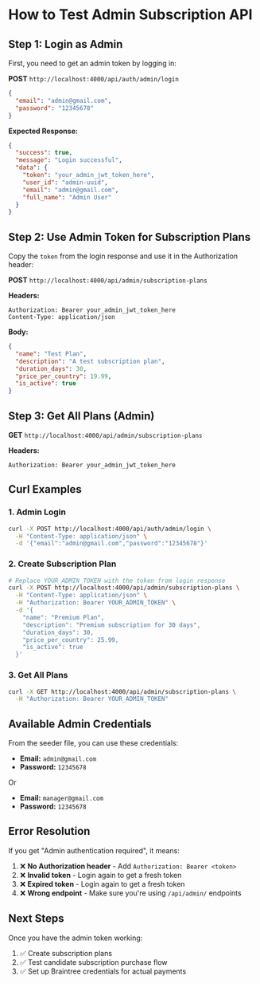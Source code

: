 # How to Test Admin Subscription API

## Step 1: Login as Admin

First, you need to get an admin token by logging in:

**POST** `http://localhost:4000/api/auth/admin/login`

```json
{
  "email": "admin@gmail.com",
  "password": "12345678"
}
```

**Expected Response:**

```json
{
  "success": true,
  "message": "Login successful",
  "data": {
    "token": "your_admin_jwt_token_here",
    "user_id": "admin-uuid",
    "email": "admin@gmail.com",
    "full_name": "Admin User"
  }
}
```

## Step 2: Use Admin Token for Subscription Plans

Copy the `token` from the login response and use it in the Authorization header:

**POST** `http://localhost:4000/api/admin/subscription-plans`

**Headers:**

```
Authorization: Bearer your_admin_jwt_token_here
Content-Type: application/json
```

**Body:**

```json
{
  "name": "Test Plan",
  "description": "A test subscription plan",
  "duration_days": 30,
  "price_per_country": 19.99,
  "is_active": true
}
```

## Step 3: Get All Plans (Admin)

**GET** `http://localhost:4000/api/admin/subscription-plans`

**Headers:**

```
Authorization: Bearer your_admin_jwt_token_here
```

## Curl Examples

### 1. Admin Login

```bash
curl -X POST http://localhost:4000/api/auth/admin/login \
  -H "Content-Type: application/json" \
  -d '{"email":"admin@gmail.com","password":"12345678"}'
```

### 2. Create Subscription Plan

```bash
# Replace YOUR_ADMIN_TOKEN with the token from login response
curl -X POST http://localhost:4000/api/admin/subscription-plans \
  -H "Content-Type: application/json" \
  -H "Authorization: Bearer YOUR_ADMIN_TOKEN" \
  -d '{
    "name": "Premium Plan",
    "description": "Premium subscription for 30 days",
    "duration_days": 30,
    "price_per_country": 25.99,
    "is_active": true
  }'
```

### 3. Get All Plans

```bash
curl -X GET http://localhost:4000/api/admin/subscription-plans \
  -H "Authorization: Bearer YOUR_ADMIN_TOKEN"
```

## Available Admin Credentials

From the seeder file, you can use these credentials:

- **Email:** `admin@gmail.com`
- **Password:** `12345678`

Or

- **Email:** `manager@gmail.com`
- **Password:** `12345678`

## Error Resolution

If you get "Admin authentication required", it means:

1. ❌ **No Authorization header** - Add `Authorization: Bearer <token>`
2. ❌ **Invalid token** - Login again to get a fresh token
3. ❌ **Expired token** - Login again to get a fresh token
4. ❌ **Wrong endpoint** - Make sure you're using `/api/admin/` endpoints

## Next Steps

Once you have the admin token working:

1. ✅ Create subscription plans
2. ✅ Test candidate subscription purchase flow
3. ✅ Set up Braintree credentials for actual payments
